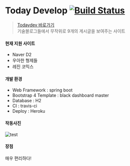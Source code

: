 # Today Develop [![Build Status](https://travis-ci.org/riyenas0925/Today-Develop.svg?branch=develop)](https://travis-ci.org/riyenas0925/Project_Today_Develop)
> [Todaydev 바로가기](http://todaydev.herokuapp.com/)  
> 기술블로그들에서 무작위로 9개의 게시글을 보여주는 사이트

#### 현재 지원 사이트
* Naver D2
* 우아한 형제들
* 레진 코믹스

#### 개발 환경
* Web Framework : spring boot
* Bootstrap 4 Template : black dashboard master
* Database : H2
* CI : travis-ci
* Deploy : Heroku

#### 작동사진
![test](https://user-images.githubusercontent.com/32615702/66967231-3299c680-f0bb-11e9-94c4-1c21959c029d.gif)

#### 장점
매우 편리하다!